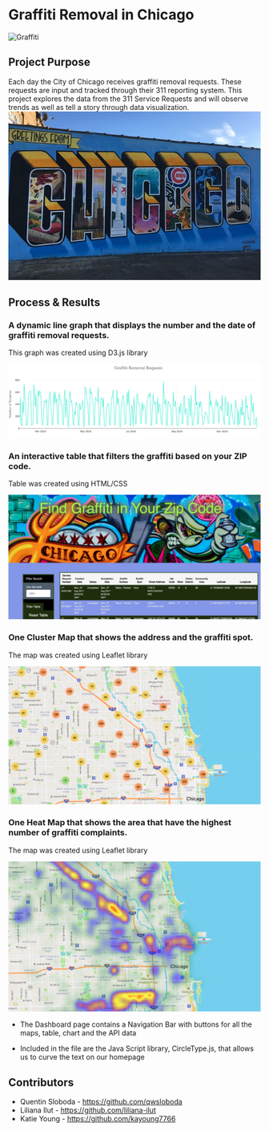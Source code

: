 # Graffiti Removal in Chicago

![Graffiti](https://media.giphy.com/media/3o6fITIGbYys34HW6s/giphy.gif)

## Project Purpose  

Each day the City of Chicago receives graffiti removal requests.  These requests are input and tracked through their 311 reporting system.  This project explores the data from the 311 Service Requests and will observe trends as well as tell a story through data visualization.
![Screenshot](docs/static/img/Chicago.jpg)
  

## Process & Results

###  A dynamic line graph that displays the number and the date of graffiti removal requests. 

This graph was created using D3.js library 

![LinePLot](docs/static/img/line_plot.png) 

  

### An interactive table that filters the graffiti based on your ZIP code.  

Table was created using HTML/CSS

![Table](docs/static/img/table.png) 

  

### One Cluster Map that shows the address and the graffiti spot. 

The map was created using Leaflet library

![ClusterMap](docs/static/img/cluster_map.png) 

  

### One Heat Map that shows the area that have the highest number of graffiti complaints.  

The map was created using Leaflet library 

![HeatMap](docs/static/img/heat_map.png) 

         

- The Dashboard page contains a Navigation Bar with buttons for all the maps, table, chart and the API data 

- Included in the file are the Java Script library, CircleType.js, that allows us to curve the text on our homepage 


## Contributors
- Quentin Sloboda - https://github.com/qwsloboda
- Liliana Ilut - https://github.com/liliana-ilut
- Katie Young - https://github.com/kayoung7766
